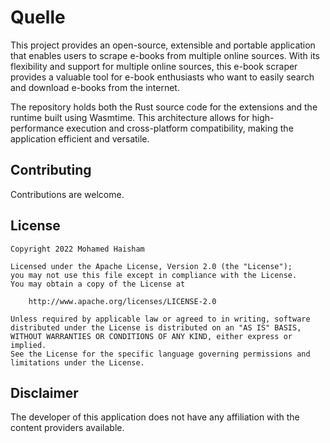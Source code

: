 # Quelle

This project provides an open-source, extensible and portable application that enables users to scrape e-books from multiple online sources. With its flexibility and support for multiple online sources, this e-book scraper provides a valuable tool for e-book enthusiasts who want to easily search and download e-books from the internet.

The repository holds both the Rust source code for the extensions and the runtime built using Wasmtime. This architecture allows for high-performance execution and cross-platform compatibility, making the application efficient and versatile.

## Contributing

Contributions are welcome.

## License

```text
Copyright 2022 Mohamed Haisham

Licensed under the Apache License, Version 2.0 (the "License");
you may not use this file except in compliance with the License.
You may obtain a copy of the License at

    http://www.apache.org/licenses/LICENSE-2.0

Unless required by applicable law or agreed to in writing, software
distributed under the License is distributed on an "AS IS" BASIS,
WITHOUT WARRANTIES OR CONDITIONS OF ANY KIND, either express or implied.
See the License for the specific language governing permissions and
limitations under the License.
```

## Disclaimer

The developer of this application does not have any affiliation with the content providers available.

